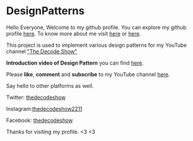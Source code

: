 # DesignPatterns

Hello Everyone, Welcome to my github profile. You can explore my github profile [here](https://github.com/rahulabrol). To know more about me visit [here](https://about.me/rahulabrol) or [here](https://rahulabrol.github.io/).

This project is used to implement various design patterns for my YouTube channel ["The Decode Show"](https://www.youtube.com/channel/UC6ZcVVNPV4DkN1QTVFZm_Bg/about)

**Introduction video of Design Pattern** you can find [here](https://www.youtube.com/channel/UC6ZcVVNPV4DkN1QTVFZm_Bg/about).


Please **like**, **comment** and **subscribe** to my YouTube channel [here](https://www.youtube.com/channel/UC6ZcVVNPV4DkN1QTVFZm_Bg/about).

Say hello to other platforms as well.

Twitter: [thedecodeshow](https://twitter.com/thedecodeshow)

Instagram:[thedecodeshow2211](https://www.instagram.com/thedecodeshow2211/)

Facebook: [thedecodeshow](https://www.facebook.com/thedecodeshow)

Thanks for visiting my profile. <3 <3